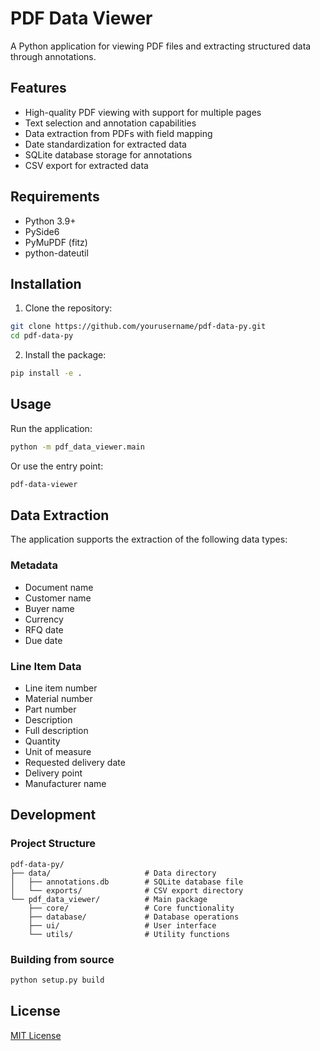 # PDF Data Viewer

A Python application for viewing PDF files and extracting structured data through annotations.

## Features

- High-quality PDF viewing with support for multiple pages
- Text selection and annotation capabilities
- Data extraction from PDFs with field mapping
- Date standardization for extracted data
- SQLite database storage for annotations
- CSV export for extracted data

## Requirements

- Python 3.9+
- PySide6
- PyMuPDF (fitz)
- python-dateutil

## Installation

1. Clone the repository:
```bash
git clone https://github.com/yourusername/pdf-data-py.git
cd pdf-data-py
```

2. Install the package:
```bash
pip install -e .
```

## Usage

Run the application:
```bash
python -m pdf_data_viewer.main
```

Or use the entry point:
```bash
pdf-data-viewer
```

## Data Extraction

The application supports the extraction of the following data types:

### Metadata
- Document name
- Customer name
- Buyer name
- Currency
- RFQ date
- Due date

### Line Item Data
- Line item number
- Material number
- Part number
- Description
- Full description
- Quantity
- Unit of measure
- Requested delivery date
- Delivery point
- Manufacturer name

## Development

### Project Structure
```
pdf-data-py/
├── data/                     # Data directory
│   ├── annotations.db        # SQLite database file
│   └── exports/              # CSV export directory
└── pdf_data_viewer/          # Main package
    ├── core/                 # Core functionality
    ├── database/             # Database operations
    ├── ui/                   # User interface
    └── utils/                # Utility functions
```

### Building from source

```bash
python setup.py build
```

## License

[MIT License](https://opensource.org/license/mit)
